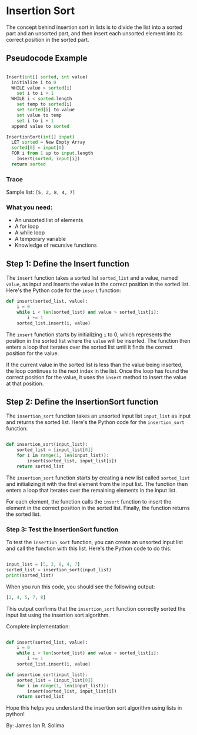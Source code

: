 # Insertion Sort

The concept behind insertion sort in lists is to divide the list into a sorted part and an unsorted part, and then insert each unsorted element into its correct position in the sorted part.

## Pseudocode Example

```python

Insert(int[] sorted, int value)
  initialize i to 0
  WHILE value > sorted[i]
    set i to i + 1
  WHILE i < sorted.length
    set temp to sorted[i]
    set sorted[i] to value
    set value to temp
    set i to i + 1
  append value to sorted

InsertionSort(int[] input)
  LET sorted = New Empty Array
  sorted[0] = input[0]
  FOR i from 1 up to input.length
    Insert(sorted, input[i])
  return sorted

```

### Trace

Sample list: `[5, 2, 8, 4, 7]`

### What you need:

- An unsorted list of elements
- A for loop
- A while loop
- A temporary variable
- Knowledge of recursive functions

## Step 1: Define the Insert function

The `insert` function takes a sorted list `sorted_list` and a value, named `value`, as input and inserts the value in
the correct
position in the sorted list. Here's the Python code for the `insert` function:

```python
def insert(sorted_list, value):
    i = 0
    while i < len(sorted_list) and value > sorted_list[i]:
        i += 1
    sorted_list.insert(i, value)

```

The `insert` function starts by initializing `i` to 0, which represents the position in the sorted list where the `value`
will be inserted. The function then enters a loop that iterates over the sorted list until it finds the correct position for the value.

If the current value in the sorted list is less than the value being inserted, the loop continues to the next index in the list. Once the loop has found the correct position for the value, it uses the `insert` method to insert the value at that position.

## Step 2: Define the InsertionSort function

The `insertion_sort` function takes an unsorted input list `input_list` as input and returns the sorted list. Here's the
Python code for the `insertion_sort` function:


```python

def insertion_sort(input_list):
    sorted_list = [input_list[0]]
    for i in range(1, len(input_list)):
        insert(sorted_list, input_list[i])
    return sorted_list

```

The `insertion_sort` function starts by creating a new list called `sorted_list` and initializing it with the first
element from the input list. The function then enters a loop that iterates over the remaining elements in the input list.

For each element, the function calls the `insert` function to insert the element in the correct position in the
sorted list. Finally, the function returns the sorted list.

### Step 3: Test the InsertionSort function

To test the `insertion_sort` function, you can create an unsorted input list and call the function with this list.
Here's the Python code to do this:


```python

input_list = [5, 2, 8, 4, 7]
sorted_list = insertion_sort(input_list)
print(sorted_list)


```

When you run this code, you should see the following output:

```python
[2, 4, 5, 7, 8]

```

This output confirms that the `insertion_sort` function correctly sorted the input list using the insertion sort
algorithm.


Complete implementation:

```python

def insert(sorted_list, value):
    i = 0
    while i < len(sorted_list) and value > sorted_list[i]:
        i += 1
    sorted_list.insert(i, value)

def insertion_sort(input_list):
    sorted_list = [input_list[0]]
    for i in range(1, len(input_list)):
        insert(sorted_list, input_list[i])
    return sorted_list

```

Hope this helps you understand the insertion sort algorithm using lists in python!

By: James Ian R. Solima
